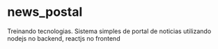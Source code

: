 # news_postal
Treinando tecnologias. Sistema simples de portal de noticias utilizando nodejs no backend, reactjs no frontend
